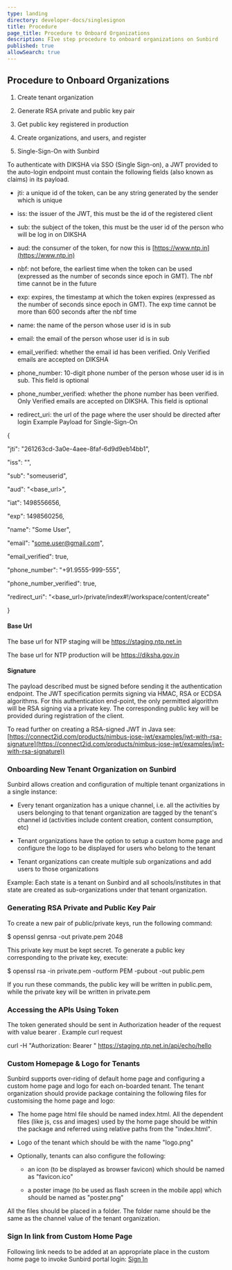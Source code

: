```yaml
---
type: landing
directory: developer-docs/singlesignon
title: Procedure
page_title: Procedure to Onboard Organizations
description: FIve step procedure to onboard organizations on Sunbird
published: true
allowSearch: true
---
```


## Procedure to Onboard Organizations

1. Create tenant organization

2. Generate RSA private and public key pair

3. Get public key registered in production

4. Create organizations, and users, and register

5. Single-Sign-On with Sunbird

To authenticate with DIKSHA via SSO (Single Sign-on), a JWT provided to the auto-login endpoint must contain the following fields (also known as claims) in its payload. 

* jti: a unique id of the token, can be any string generated by the sender which is unique

* iss: the issuer of the JWT, this must be the id of the registered client 

* sub: the subject of the token, this must be the user id of the person who will be log in on DIKSHA

* aud: the consumer of the token, for now this is [https://www.ntp.in](https://www.ntp.in)

* nbf: not before, the earliest time when the token can be used (expressed as the number of seconds since epoch in GMT). The nbf time cannot be in the future

* exp: expires, the timestamp at which the token expires (expressed as the number of seconds since epoch in GMT). The exp time cannot be more than 600 seconds after the nbf time

* name: the name of the person whose user id is in sub

* email: the email of the person whose user id is in sub

* email_verified: whether the email id has been verified. Only Verified emails are accepted on DIKSHA 

* phone_number: 10-digit phone number of the person whose user id is in sub. This field is optional

* phone_number_verified: whether the phone number has been verified. Only Verified emails are accepted on DIKSHA. This field is optional

* redirect_uri: the url of the page where the user should be directed after login
 Example Payload for Single-Sign-On

{

  "jti": "261263cd-3a0e-4aee-8faf-6d9d9eb14bb1",

  "iss": "<replace with id provided by at registration time>",

  "sub": "someuserid",

  "aud": "<base_url>",

  "iat": 1498556656,

  "exp": 1498560256,

  "name": "Some User",

  "email": "some.user@gmail.com",

  "email_verified": true,

  "phone_number": "+91.9555-999-555",

  "phone_number_verified": true,

  "redirect_uri": "<base_url>/private/index#!/workspace/content/create"

}

#### Base Url

The base url for NTP staging will be https://staging.ntp.net.in

The base url for NTP production will be https://diksha.gov.in

#### Signature

The payload described must be signed before sending it the authentication endpoint. The JWT specification permits signing via HMAC, RSA or ECDSA algorithms. For this authentication end-point, the only permitted algorithm will be RSA signing via a private key. The corresponding public key will be provided during registration of the client. 

To read further on creating a RSA-signed JWT in Java see: [https://connect2id.com/products/nimbus-jose-jwt/examples/jwt-with-rsa-signature](https://connect2id.com/products/nimbus-jose-jwt/examples/jwt-with-rsa-signature))

### Onboarding New Tenant Organization on Sunbird

Sunbird allows creation and configuration of multiple tenant organizations in a single instance:

* Every tenant organization has a unique channel, i.e. all the activities by users belonging to that tenant organization are tagged by the tenant's channel id (activities include content creation, content consumption, etc)

* Tenant organizations have the option to setup a custom home page and configure the logo to be displayed for users who belong to the tenant

* Tenant organizations can create multiple sub organizations and add users to those organizations

Example: Each state is a tenant on Sunbird and all schools/institutes in that state are created as sub-organizations under that tenant organization.

### Generating RSA Private and Public Key Pair

To create a new pair of public/private keys, run the following command:

$ openssl genrsa -out private.pem 2048

This private key must be kept secret. To generate a public key corresponding to the private key, execute:

$ openssl rsa -in private.pem -outform PEM -pubout -out public.pem

If you run these commands, the public key will be written in public.pem, while the private key will be written in private.pem

### Accessing the APIs Using Token

The token generated should be sent in Authorization header of the request with value bearer <token>. Example curl request

curl -H "Authorization: Bearer <token>" https://staging.ntp.net.in/api/echo/hello



### Custom Homepage & Logo for Tenants

Sunbird supports over-riding of default home page and configuring a custom home page and logo for each on-boarded tenant. The tenant organization should provide package containing the following files for customising the home page and logo:

* The home page html file should be named index.html. All the dependent files (like js, css and images) used by the home page should be within the package and referred using relative paths from the "index.html".

* Logo of the tenant which should be with the name "logo.png"

* Optionally, tenants can also configure the following:

    * an icon (to be displayed as browser favicon) which should be named as "favicon.ico"

    * a poster image (to be used as flash screen in the mobile app) which should be named as "poster.png"

All the files should be placed in a folder. The folder name should be the same as the channel value of the tenant organization.

### Sign In link from Custom Home Page

Following link needs to be added at an appropriate place in the custom home page to invoke Sunbird portal login:
<a href="/private/index" title="Sign In"><span>Sign In</span></a>


